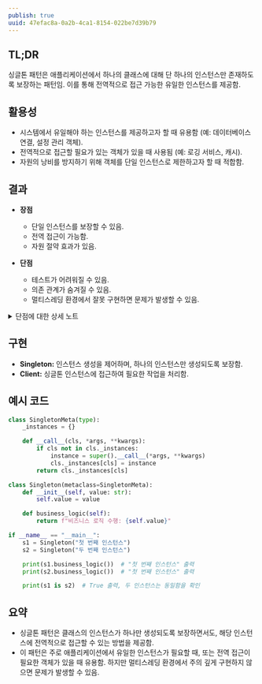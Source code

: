 ```yaml
---
publish: true
uuid: 47efac8a-0a2b-4ca1-8154-022be7d39b79
---
```


## TL;DR

싱글톤 패턴은 애플리케이션에서 하나의 클래스에 대해 단 하나의 인스턴스만 존재하도록 보장하는 패턴임. 이를 통해 전역적으로 접근 가능한 유일한 인스턴스를 제공함.

## 활용성

- 시스템에서 유일해야 하는 인스턴스를 제공하고자 할 때 유용함 (예: 데이터베이스 연결, 설정 관리 객체).
- 전역적으로 접근할 필요가 있는 객체가 있을 때 사용됨 (예: 로깅 서비스, 캐시).
- 자원의 낭비를 방지하기 위해 객체를 단일 인스턴스로 제한하고자 할 때 적합함.

## 결과

- **장점**
    - 단일 인스턴스를 보장할 수 있음.
    - 전역 접근이 가능함.
    - 자원 절약 효과가 있음.

- **단점**
    - 테스트가 어려워질 수 있음.
    - 의존 관계가 숨겨질 수 있음.
    - 멀티스레딩 환경에서 잘못 구현하면 문제가 발생할 수 있음.

<details class="note" markdown="1">
<summary>단점에 대한 상세 노트</summary>

### 테스트가 어려워지는 이유

- 싱글톤 패턴을 사용하면 클래스의 인스턴스가 하나만 존재하도록 강제됨.
- 이로 인해 전역적으로 접근 가능한 상태가 만들어지는데, 이 전역 인스턴스는 여러 테스트에서 공유될 수 있음.
- 예를 들어, 테스트 A에서 싱글톤 인스턴스의 상태를 변경한 후, 테스트 B에서도 같은 인스턴스를 사용하게 되면, B는 A의 영향을 받을 수 있음.
- 이렇게 되면 각 테스트가 독립적으로 동작하지 않고 서로 간섭하게 되어, 예측할 수 없는 테스트 결과가 발생할 수 있음.
- 특히, 테스트 실행 순서에 따라 결과가 달라지는 문제가 발생할 수 있어, 단위 테스트의 신뢰성이 떨어지게 됨.

### 의존 관계가 숨겨지는 이유

- 싱글톤 패턴은 전역적인 접근을 가능하게 하기 때문에, 다른 클래스들이 싱글톤 인스턴스를 직접 참조하게 됨.
- 이 경우 의존 관계가 코드에서 명시적으로 드러나지 않음.
- 예를 들어, 클래스 A가 싱글톤 B를 사용한다고 가정하면, A는 B를 생성자나 메서드 매개변수로 받지 않고 전역적으로 접근하여 사용함.
- 이로 인해 A와 B 간의 의존성이 코드상에 명확하게 나타나지 않음. 의존성이 숨겨지면, 코드의 유연성이 떨어지고, 나중에 B를 교체하거나 확장하기 어려워짐. 이는 유지보수성과 테스트 가능성을 저하시킴.
- 또한, 싱글톤에 대한 의존성이 여러 클래스에 퍼져 있을 경우, 해당 싱글톤을 교체하거나 모킹(mocking)하는 것이 어려워지며, 전체 시스템의 결합도가 높아져 코드의 유연성과 재사용성이 낮아짐.

</details>

## 구현

- **Singleton:** 인스턴스 생성을 제어하며, 하나의 인스턴스만 생성되도록 보장함.
- **Client:** 싱글톤 인스턴스에 접근하여 필요한 작업을 처리함.

## 예시 코드

~~~python
class SingletonMeta(type):
    _instances = {}

    def __call__(cls, *args, **kwargs):
        if cls not in cls._instances:
            instance = super().__call__(*args, **kwargs)
            cls._instances[cls] = instance
        return cls._instances[cls]

class Singleton(metaclass=SingletonMeta):
    def __init__(self, value: str):
        self.value = value

    def business_logic(self):
        return f"비즈니스 로직 수행: {self.value}"

if __name__ == "__main__":
    s1 = Singleton("첫 번째 인스턴스")
    s2 = Singleton("두 번째 인스턴스")

    print(s1.business_logic())  # "첫 번째 인스턴스" 출력
    print(s2.business_logic())  # "첫 번째 인스턴스" 출력

    print(s1 is s2)  # True 출력, 두 인스턴스는 동일함을 확인
~~~

## 요약

- 싱글톤 패턴은 클래스의 인스턴스가 하나만 생성되도록 보장하면서도, 해당 인스턴스에 전역적으로 접근할 수 있는 방법을 제공함.
- 이 패턴은 주로 애플리케이션에서 유일한 인스턴스가 필요할 때, 또는 전역 접근이 필요한 객체가 있을 때 유용함. 하지만 멀티스레딩 환경에서 주의 깊게 구현하지 않으면 문제가 발생할 수 있음.
